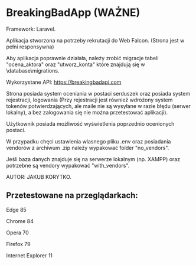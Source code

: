 # BreakingBadApp (WAŻNE)

Framework: Laravel.

Aplikacja stworzona na potrzeby rekrutacji do Web Falcon. (Strona jest w pełni responsywna)

Aby aplikacja poprawnie działała, należy zrobić migracje tabeli "ocena_aktora" oraz "utworz_konta" które znajdują się w \database\migrations.

Wykorzystane API: https://breakingbadapi.com

Strona posiada system oceniania w postaci serduszek oraz posiada system rejestracji, logowania (Przy rejestracji jest również wdrożony system tokenów potwierdzających, ale maile nie są wysyłane w razie błędu (serwer lokalny), a bez zalogowania się nie można przetestować aplikacji).

Użytkownik posiada możliwość wyświetlenia poprzednio ocenionych postaci.

W przypadku chęci ustawienia wlasnego pliku .env oraz posiadania vendorów z archiwum .zip należy wypakować folder "no_vendors".

Jeśli baza danych znajduje się na serwerze lokalnym (np. XAMPP) oraz potrzebne są vendory wypakować "with_vendors".

AUTOR: JAKUB KORYTKO.

## Przetestowane na przeglądarkach: 
Edge 85

Chrome 84

Opera 70

Firefox 79

Internet Explorer 11
